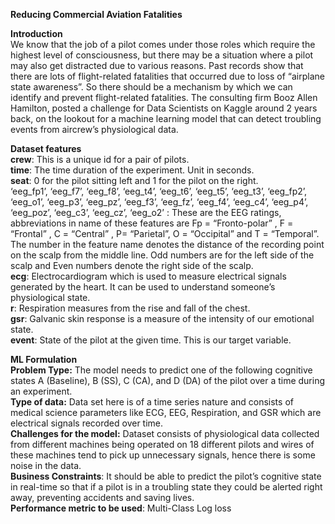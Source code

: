 **Reducing Commercial Aviation Fatalities**

**Introduction**<br />
We know that the job of a pilot comes under those roles which require the highest level of consciousness, but there may be a situation where a pilot may also get distracted due to various reasons. Past records show that there are lots of flight-related fatalities that occurred due to loss of “airplane state awareness”. So there should be a mechanism by which we can identify and prevent flight-related fatalities. The consulting firm Booz Allen Hamilton, posted a challenge for Data Scientists on Kaggle around 2 years back, on the lookout for a machine learning model that can detect troubling events from aircrew’s physiological data.


**Dataset features** <br />
**crew**: This is a unique id for a pair of pilots.<br />
**time**: The time duration of the experiment. Unit in seconds.<br />
**seat**: 0 for the pilot sitting left and 1 for the pilot on the right.<br />
‘eeg_fp1’, ‘eeg_f7’, ‘eeg_f8’, ‘eeg_t4’, ‘eeg_t6’, ‘eeg_t5’, ‘eeg_t3’, ‘eeg_fp2’, ‘eeg_o1’, ‘eeg_p3’, ‘eeg_pz’, ‘eeg_f3’, ‘eeg_fz’, ‘eeg_f4’, ‘eeg_c4’, ‘eeg_p4’, ‘eeg_poz’, ‘eeg_c3’, ‘eeg_cz’, ‘eeg_o2’ : These are the EEG ratings, abbreviations in name of these features are Fp = “Fronto-polar” , F = “Frontal” , C = “Central” , P= “Parietal”, O = “Occipital” and T = “Temporal”. The number in the feature name denotes the distance of the recording point on the scalp from the middle line. Odd numbers are for the left side of the scalp and Even numbers denote the right side of the scalp.<br />
**ecg**: Electrocardiogram which is used to measure electrical signals generated by the heart. It can be used to understand someone’s physiological state.<br />
**r**: Respiration measures from the rise and fall of the chest.<br />
**gsr**: Galvanic skin response is a measure of the intensity of our emotional state.<br />
**event**: State of the pilot at the given time. This is our target variable.<br />

**ML Formulation**<br />
**Problem Type:** The model needs to predict one of the following cognitive states A (Baseline), B (SS), C (CA), and D (DA) of the pilot over a time during an experiment.<br />
**Type of data:** Data set here is of a time series nature and consists of medical science parameters like ECG, EEG, Respiration, and GSR which are electrical signals recorded over time.<br />
**Challenges for the model:** Dataset consists of physiological data collected from different machines being operated on 18 different pilots and wires of these machines tend to pick up unnecessary signals, hence there is some noise in the data.<br />
**Business Constraints**: It should be able to predict the pilot’s cognitive state in real-time so that if a pilot is in a troubling state they could be alerted right away, preventing accidents and saving lives.<br />
**Performance metric to be used**: Multi-Class Log loss<br />
